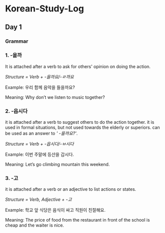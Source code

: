 # Korean-Study-Log

## Day 1

### Grammar

### 1. -을까

It is attached after a verb to ask for
others' opinion on doing the action.

*Structure = Verb + -을까요/-ㄹ까요*

Example: 우리 함께 음악을 들을까요?

Meaning: Why don’t we listen to music together?

### 2. -읍시다

it is attached after a verb to suggest others to do
the action together.
it is used in formal situations, but not used towards
the elderly or superiors. can be used as an answer to *'
-을까요?'*.

*Structure = Verb + -읍시다/-ㅂ시다*

Example: 이번 주말에 등산을 갑시다.

Meaning: Let’s go climbing mountain this weekend.

### 3. -고

it is attached after a verb or an adjective to list
actions or states.

*Structure = Verb, Adjective + -고*

Example: 학교 앞 식당은 음식이 싸고 직원이 친절해요.

Meaning: The price of food from the restaurant in front of the school is cheap and the waiter is nice.
